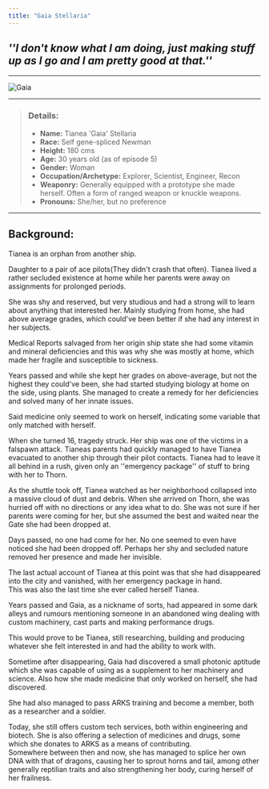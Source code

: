```yaml
---
title: "Gaia Stellaria"
---
```


## *''I don't know what I am doing, just making stuff up as I go and I am pretty good at that.''*

---

![Gaia](https://raw.githubusercontent.com/Edd1ee/quartz/hugo/content/Images/Screenshots/Gaia.png?style=centerme)

---

> ### Details:
> -   **Name:** Tianea 'Gaia' Stellaria
> -   **Race:** Self gene-spliced Newman
> -   **Height:** 180 cms
> -   **Age:** 30 years old (as of episode 5)
> -   **Gender:** Woman
> -   **Occupation/Archetype:** Explorer, Scientist, Engineer, Recon
> -   **Weaponry:** Generally equipped with a prototype she made herself. Often a form of ranged weapon or knuckle weapons.
> -   **Pronouns:** She/her, but no preference

---

 ## Background:
 Tianea is an orphan from another ship.

Daughter to a pair of ace pilots(They didn't crash that often). Tianea lived a rather secluded existence at home while her parents were away on assignments for prolonged periods.

She was shy and reserved, but very studious and had a strong will to learn about anything that interested her. Mainly studying from home, she had above average grades, which could've been better if she had any interest in her subjects.

Medical Reports salvaged from her origin ship state she had some vitamin and mineral deficiencies and this was why she was mostly at home, which made her fragile and susceptible to sickness.

Years passed and while she kept her grades on above-average, but not the highest they could've been, she had started studying biology at home on the side, using plants. She managed to create a remedy for her deficiencies and solved many of her innate issues.

Said medicine only seemed to work on herself, indicating some variable that only matched with herself.

When she turned 16, tragedy struck. Her ship was one of the victims in a falspawn attack. Tianeas parents had quickly managed to have Tianea evacuated to another ship through their pilot contacts. Tianea had to leave it all behind in a rush, given only an ''emergency package'' of stuff to bring with her to Thorn.

As the shuttle took off, Tianea watched as her neighborhood collapsed into a massive cloud of dust and debris. When she arrived on Thorn, she was hurried off with no directions or any idea what to do. She was not sure if her parents were coming for her, but she assumed the best and waited near the Gate she had been dropped at.

 Days passed, no one had come for her. No one seemed to even have noticed she had been dropped off. Perhaps her shy and secluded nature removed her presence and made her invisible.

The last actual account of Tianea at this point was that she had disappeared into the city and vanished, with her emergency package in hand.  
This was also the last time she ever called herself Tianea.

Years passed and Gaia, as a nickname of sorts, had appeared in some dark alleys and rumours mentioning someone in an abandoned wing dealing with custom machinery, cast parts and making performance drugs.

This would prove to be Tianea, still researching, building and producing whatever she felt interested in and had the ability to work with.

Sometime after disappearing, Gaia had discovered a small photonic aptitude which she was capable of using as a supplement to her machinery and science. Also how she made medicine that only worked on herself, she had discovered.

She had also managed to pass ARKS training and become a member, both as a researcher and a soldier.

Today, she still offers custom tech services, both within engineering and biotech. She is also offering a selection of medicines and drugs, some which she donates to ARKS as a means of contributing.  
Somewhere between then and now, she has managed to splice her own DNA with that of dragons, causing her to sprout horns and tail, among other generally reptilian traits and also strengthening her body, curing herself of her frailness.
